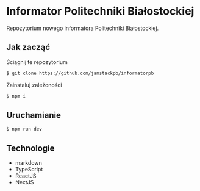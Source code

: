 # Informator Politechniki Białostockiej

Repozytorium nowego informatora Politechniki Białostockiej.

## Jak zacząć

Ściągnij te repozytorium
```sh
$ git clone https://github.com/jamstackpb/informatorpb
```

Zainstaluj zależoności
```sh
$ npm i
```

## Uruchamianie

```sh
$ npm run dev
```

## Technologie
- markdown
- TypeScript
- ReactJS
- NextJS
